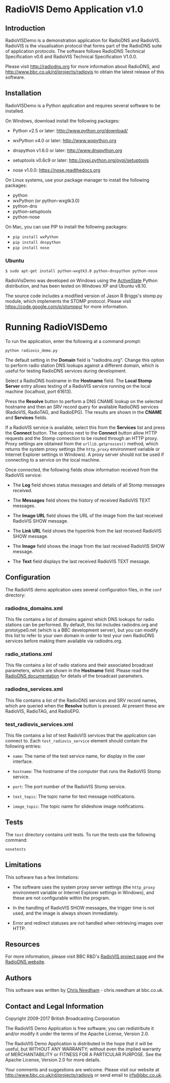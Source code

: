 # RadioVIS Demo Application v1.0

## Introduction

RadioVISDemo is a demonstration application for RadioDNS and RadioVIS. RadioVIS
is the visualisation protocol that forms part of the RadioDNS suite of
application protocols. The software follows RadioDNS Technical Specification
v0.6 and RadioVIS Technical Specification V1.0.0.

Please visit <http://radiodns.org> for more information about RadioDNS, and
<http://www.bbc.co.uk/rd/projects/radiovis> to obtain the latest release of this
software.

## Installation

RadioVISDemo is a Python application and requires several software to be
installed.

On Windows, download install the following packages:

 * Python v2.5 or later: <http://www.python.org/download/>

 * wxPython v4.0 or later: <http://www.wxpython.org>

 * dnspython v1.6.0 or later: <http://www.dnspython.org>

 * setuptools v0.6c9 or later: <http://pypi.python.org/pypi/setuptools>

 * nose v1.0.0: <https://nose.readthedocs.org>

On Linux systems, use your package manager to install the following packages:

 * python
 * wxPython (or python-wxgtk3.0)
 * python-dns
 * python-setuptools
 * python-nose

On Mac, you can use PIP to install the following packages:

 * `pip install wxPython`
 * `pip install dnspython`
 * `pip install nose` 


### Ubuntu

    $ sudo apt-get install python-wxgtk3.0 python-dnspython python-nose 


RadioVisDemo was developed on Windows using the
[ActiveState](http://www.activestate.com) Python distribution,
and has been tested on Windows XP and Ubuntu v8.10.

The source code includes a modified version of Jason R Briggs's stomp.py module,
which implements the STOMP protocol. Please visit
<https://code.google.com/p/stomppy/> for more information.

# Running RadioVISDemo

To run the application, enter the following at a command prompt:

    python radiovis_demo.py

The default setting in the **Domain** field is "radiodns.org". Change this option
to perform radio station DNS lookups against a different domain, which is useful
for testing RadioDNS services during development.

Select a RadioDNS hostname in the **Hostname** field. The **Local Stomp Server** entry
allows testing of a RadioVIS service running on the local machine (localhost,
port 61613).

Press the **Resolve** button to perform a DNS CNAME lookup on the selected hostname
and then an SRV record query for available RadioDNS services (RadioVIS, RadioTAG,
and RadioEPG). The results are shown in the **CNAME** and **Services** fields.

If a RadioVIS service is available, select this from the **Services** list and press
the **Connect** button. The options next to the **Connect** button allow HTTP requests
and the Stomp connection to be routed through an HTTP proxy. Proxy settings are
obtained from the `urllib.getproxies()` method, which returns the system proxy
settings (the `http_proxy` environment variable or Internet Explorer settings in
Windows). A proxy server should not be used if connecting to a service on the
local machine.

Once connected, the following fields show information received from the RadioVIS
service:

 * The **Log** field shows status messages and details of all Stomp messages
   received.

 * The **Messages** field shows the history of received RadioVIS TEXT messages.

 * The **Image URL** field shows the URL of the image from the last received
   RadioVIS SHOW message.

 * The **Link URL** field shows the hyperlink from the last received RadioVIS SHOW
   message.

 * The **Image** field shows the image from the last received RadioVIS SHOW message.

 * The **Text** field displays the last received RadioVIS TEXT message.

## Configuration

The RadioVIS demo application uses several configuration files, in the `conf`
directory:

### radiodns_domains.xml

This file contains a list of domains against which DNS lookups
for radio stations can be performed. By default, this list includes
radiodns.org and prototype0.net (which is a BBC development server),
but you can modify this list to refer to your own domain in order to test
your own RadioDNS services before making them available via radiodns.org.

### radio_stations.xml

This file contains a list of radio stations and their associated
broadcast parameters, which are shown in the **Hostname** field. Please read
the [RadioDNS documentation](http://radiodns.org/) for details of the
broadcast parameters.

### radiodns_services.xml

This file contains a list of the RadioDNS services and SRV
record names, which are queried when the **Resolve** button is pressed. At
present these are RadioVIS, RadioTAG, and RadioEPG.

### test_radiovis_services.xml

This file contains a list of test RadioVIS services that
the application can connect to. Each `test_radiovis_service` element should
contain the following entries:

 * `name`: The name of the test service name, for display in the user interface.

 * `hostname`: The hostname of the computer that runs the RadioVIS Stomp
   service.

 * `port`: The port number of the RadioVIS Stomp service.

 * `text_topic`: The topic name for text message notifications.

 * `image_topic`: The topic name for slideshow image notifications.

## Tests

The `test` directory contains unit tests. To run the tests use the following
command:

    nosetests

## Limitations

This software has a few limitations:

 * The software uses the system proxy server settings (the `http_proxy`
   environment variable or Internet Explorer settings in Windows), and these
   are not configurable within the program.

 * In the handling of RadioVIS SHOW messages, the trigger time is not used,
   and the image is always shown immediately.

 * Error and redirect statuses are not handled when retrieving images over HTTP.

## Resources

For more information, please visit BBC R&D's
[RadioVIS project page](http://www.bbc.co.uk/rd/projects/radiovis)
and the [RadioDNS website](http://radiodns.org/).

## Authors

This software was written by [Chris Needham](https://github.com/chrisn) - chris.needham at bbc.co.uk.

## Contact and Legal Information

Copyright 2009-2017 British Broadcasting Corporation

The RadioVIS Demo Application is free software; you can redistribute it and/or
modify it under the terms of the Apache License, Version 2.0.

The RadioVIS Demo Application is distributed in the hope that it will be useful,
but WITHOUT ANY WARRANTY; without even the implied warranty of MERCHANTABILITY
or FITNESS FOR A PARTICULAR PURPOSE.  See the Apache License, Version 2.0 for
more details.

Your comments and suggestions are welcome. Please visit our website at
http://www.bbc.co.uk/rd/projects/radiovis or send email to irfs@bbc.co.uk.
